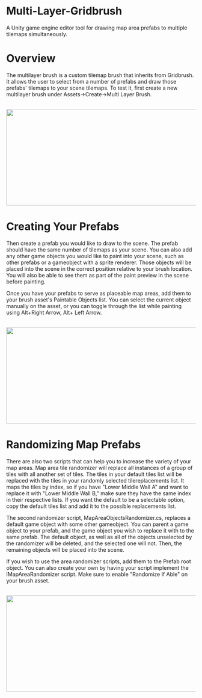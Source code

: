 # Multi-Layer-Gridbrush
A Unity game engine editor tool for drawing map area prefabs to multiple tilemaps simultaneously.

<h1>Overview</h1>

The multilayer brush is a custom tilemap brush that inherits from Gridbrush. It allows the user to select from a number of prefabs and draw those prefabs' tilemaps to your scene tilemaps. To test it, first create a new multilayer brush under Assets->Create->Multi Layer Brush. 

<br/>

<img src="https://github.com/Sterberino/Multi-Layer-Gridbrush/blob/main/Examples/Create%20New%20Brush.gif" width="512" height="256" />

<h1>Creating Your Prefabs</h1>

Then create a prefab you would like to draw to the scene. The prefab should have the same number of tilemaps as your scene. You can also add any other game objects you would like to paint into your scene, such as other prefabs or a gameobject with a sprite renderer. Those objects will be placed into the scene in the correct position relative to your brush location. You will also be able to see them as part of the paint preview in the scene before painting.

Once you have your prefabs to serve as placeable map areas, add them to your brush asset's Paintable Objects list. You can select the current object manually on the asset, or you can toggle through the list while painting using Alt+Right Arrow, Alt+ Left Arrow.

<br/>

<img src="https://github.com/Sterberino/Multi-Layer-Gridbrush/blob/main/Examples/paintable%20objects.gif" width="512" height="256" />

<h1>Randomizing Map Prefabs</h1>

There are also two scripts that can help you to increase the variety of your map areas. Map area tile randomizer will replace all instances of a group of tiles with all another set of tiles. The tiles in your default tiles list will be replaced with the tiles in your randomly selected tilereplacements list. It maps the tiles by index, so if you have "Lower Middle Wall A" and want to replace it with "Lower Middle Wall B," make sure they have the same index in their respective lists. If you want the default to be a selectable option, copy the default tiles list and add it to the possible replacements list.

The second randomizer script, MapAreaObjectsRandomizer.cs, replaces a default game object with some other gameobject. You can parent a game object to your prefab, and the game object you wish to replace it with to the same prefab. The default object, as well as all of the objects unselected by the randomizer will be deleted, and the selected one will not. Then, the remaining objects will be placed into the scene. 

If you wish to use the area randomizer scripts, add them to the Prefab root object. You can also create your own by having your script implement the IMapAreaRandomizer script. Make sure to enable "Randomize If Able" on your brush asset.

<br/>

<img src="https://github.com/Sterberino/Multi-Layer-Gridbrush/blob/main/Examples/Example%20Object.gif" width="512" height="256" />
